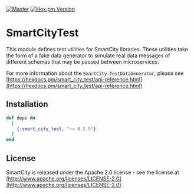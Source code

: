 [![Master](https://travis-ci.org/smartcitiesdata/smart_city_test.svg?branch=master)](https://travis-ci.org/smartcitiesdata/smart_city_test)
[![Hex.pm Version](http://img.shields.io/hexpm/v/smart_city_test.svg?style=flat)](https://hex.pm/packages/smart_city_test)

# SmartCityTest

This module defines test utilities for SmartCity libraries. These utilities take the form of a fake data generator to simulate
real data messages of different schemas that may be passed between microservices.

For more information about the `SmartCity.TestDataGenerator`, please see [https://hexdocs.pm/smart_city_test/api-reference.html](https://hexdocs.pm/smart_city_test/api-reference.html)

## Installation

```elixir
def deps do
  [
    {:smart_city_test, "~> 0.2.5"}
  ]
end
```

## License

SmartCity is released under the Apache 2.0 license - see the license at [http://www.apache.org/licenses/LICENSE-2.0](http://www.apache.org/licenses/LICENSE-2.0)

